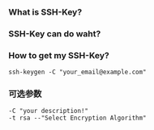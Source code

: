### What is SSH-Key?
### SSH-Key can do waht?
### How to get my SSH-Key?

```
ssh-keygen -C "your_email@example.com"
```
### 可选参数
```
-C "your description!"
-t rsa --"Select Encryption Algorithm"
```